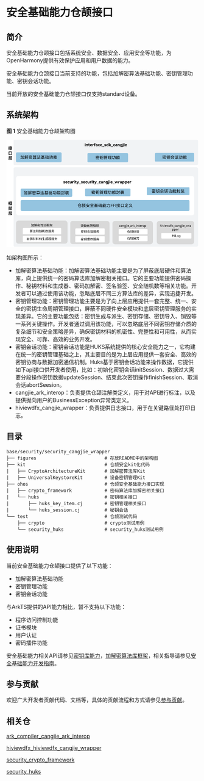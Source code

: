 # 安全基础能力仓颉接口

## 简介

安全基础能力仓颉接口包括系统安全、数据安全、应用安全等功能，为OpenHarmony提供有效保护应用和用户数据的能力。

安全基础能力仓颉接口当前支持的功能，包括加解密算法基础功能、密钥管理功能、密钥会话功能。

当前开放的安全基础能力仓颉接口仅支持standard设备。

## 系统架构

**图 1** 安全基础能力仓颉架构图

![安全基础能力仓颉架构图](figures/security_cangjie_wrapper_architecture.png "安全基础能力仓颉架构图")

如架构图所示：
- 加解密算法基础功能：加解密算法基础功能主要是为了屏蔽底层硬件和算法库，向上提供统一的密码算法库加解密相关接口。它的主要功能提供密码操作、秘钥材料和生成器、密码加解密、签名验签、安全随机数等相关功能。开发者可以通过使用该功能，忽略底层不同三方算法库的差异，实现迅捷开发。
- 密钥管理功能：密钥管理功能主要是为了向上层应用提供一套完整、统一、安全的密钥生命周期管理接口，屏蔽不同硬件安全模块和底层密钥管理服务的实现差异。它的主要功能包括：密钥生成与派生、密钥存储、密钥导入、销毁等一系列关键操作。开发者通过调用该功能，可以忽略底层不同密钥存储介质的复杂细节和安全策略差异，确保密钥材料的机密性、完整性和可用性，从而实现安全、可靠、高效的业务开发。
- 密钥会话功能：密钥会话功能是HUKS系统提供的核心安全能力之一，它构建在统一的密钥管理基础之上，其主要目的是为上层应用提供一套安全、高效的密钥协商与数据加密通信机制。Huks基于密钥会话功能来操作数据，它提供如下api接口供开发者使用，比如：初始化密钥会话initSession、数据过大需要分段操作密钥数据updateSession、结束此次密钥操作finishSession、取消会话abortSeesion。
- cangjie_ark_interop：负责提供仓颉注解类定义，用于对API进行标注，以及提供抛向用户的BusinessException异常类定义。
- hiviewdfx_cangjie_wrapper：负责提供日志接口，用于在关键路径处打印日志。

## 目录

```
base/security/security_cangjie_wrapper
├── figures                         # 存放README中的架构图
├── kit                             # 仓颉安全kit化代码
|   ├── CryptoArchitectureKit       # 加解密算法库Kit
|   ├── UniversalKeystoreKit        # 设备密钥管理Kit
├── ohos                            # 仓颉安全基础能力接口实现
|   ├── crypto_framework            # 密码算法库加解密相关接口
|   └── huks                        # 密钥相关接口
|       ├── huks_key_item.cj        # 密钥管理相关接口
|       └── huks_session.cj         # 秘钥会话
└── test                            # 仓颉测试代码
    ├── crypto                      # crypto测试用例
    └── security_huks               # security_huks测试用例
```

## 使用说明

当前安全基础能力仓颉接口提供了以下功能：
- 加解密算法基础功能
- 密钥管理功能
- 密钥会话功能

与ArkTS提供的API能力相比，暂不支持以下功能：
- 程序访问控制功能
- 证书模块
- 用户认证
- 密码插件功能

安全基础能力相关API请参见[密钥库能力](https://gitcode.com/openharmony-sig/arkcompiler_cangjie_ark_interop/blob/master/doc/API_Reference/source_zh_cn/apis/UniversalKeystoreKit/cj-apis-security_huks.md)，[加解密算法库框架](https://gitcode.com/openharmony-sig/arkcompiler_cangjie_ark_interop/blob/master/doc/API_Reference/source_zh_cn/apis/CryptoArchitectureKit/cj-apis-crypto.md)，相关指导请参见[安全基础能力开发指南](https://gitcode.com/openharmony-sig/arkcompiler_cangjie_ark_interop/tree/master/doc/Dev_Guide/source_zh_cn/security)。

## 参与贡献

欢迎广大开发者贡献代码、文档等，具体的贡献流程和方式请参见[参与贡献](https://gitcode.com/openharmony/docs/blob/master/zh-cn/contribute/%E5%8F%82%E4%B8%8E%E8%B4%A1%E7%8C%AE.md)。

## 相关仓

[ark_compiler_cangjie_ark_interop](https://gitcode.com/openharmony-sig/arkcompiler_cangjie_ark_interop)

[hiviewdfx_hiviewdfx_cangjie_wrapper](https://gitcode.com/openharmony-sig/hiviewdfx_hiviewdfx_cangjie_wrapper)

[security_crypto_framework](https://gitcode.com/openharmony/security_crypto_framework)

[security_huks](https://gitcode.com/openharmony/security_huks)
